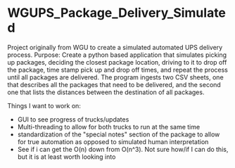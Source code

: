 # WGUPS_Package_Delivery_Simulated
Project originally from WGU to create a simulated automated UPS delivery process.
Purpose:
  Create a python based application that simulates picking up packages, deciding the closest package location, driving to it to drop off the package, time stamp pick up and drop off times, and repeat the process until all packages are delivered. The program ingests two CSV sheets, one that describes all the packages that need to be delivered, and the second one that lists the distances between the destination of all packages.

Things I want to work on:
- GUI to see progress of trucks/updates
- Multi-threading to allow for both trucks to run at the same time
- standardization of the "special notes" section of the package to allow for true automation as opposed to simulated human interpretation
- See if i can get the O(n) down from O(n^3). Not sure how/if I can do this, but it is at least worth looking into
